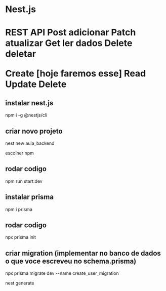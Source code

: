 <h1>Nest.js<h1/>

REST API
Post	adicionar
Patch 	atualizar
Get 	ler dados
Delete	deletar

Create [hoje faremos esse]
Read
Update
Delete

## instalar nest.js
npm i -g @nestjs/cli

## criar novo projeto
nest new aula_backend

escolher npm

## rodar codigo 
npm run start:dev

## instalar prisma
npm i prisma

## rodar codigo
npx prisma init

## criar migration (implementar no banco de dados o que voce escreveu no schema.prisma)
npx prisma migrate dev --name create_user_migration

nest generate 
